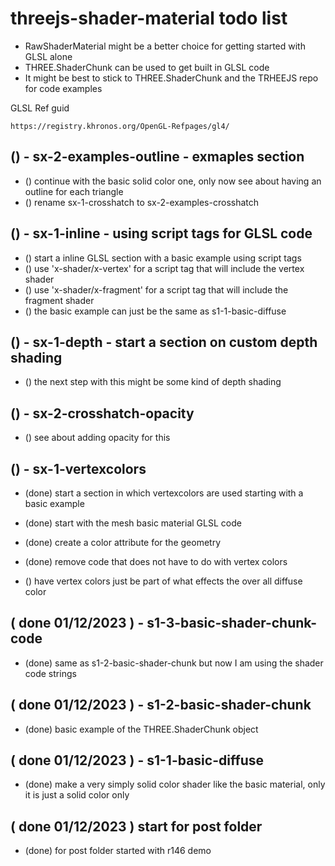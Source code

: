 # threejs-shader-material todo list

* RawShaderMaterial might be a better choice for getting started with GLSL alone
* THREE.ShaderChunk can be used to get built in GLSL code
* It might be best to stick to THREE.ShaderChunk and the TRHEEJS repo for code examples

GLSL Ref guid

```
https://registry.khronos.org/OpenGL-Refpages/gl4/
```

<!-- Section ideas -->

## () - sx-2-examples-outline - exmaples section
* () continue with the basic solid color one, only now see about having an outline for each triangle
* () rename sx-1-crosshatch to sx-2-examples-crosshatch

## () - sx-1-inline - using script tags for GLSL code
* () start a inline GLSL section with a basic example using script tags
* () use 'x-shader/x-vertex' for a script tag that will include the vertex shader
* () use 'x-shader/x-fragment' for a script tag that will include the fragment shader
* () the basic example can just be the same as s1-1-basic-diffuse

## () - sx-1-depth - start a section on custom depth shading
* () the next step with this might be some kind of depth shading

<!-- NEXT -->

## () - sx-2-crosshatch-opacity
* () see about adding opacity for this

## () - sx-1-vertexcolors
* (done) start a section in which vertexcolors are used starting with a basic example
* (done) start with the mesh basic material GLSL code
* (done) create a color attribute for the geometry
* (done) remove code that does not have to do with vertex colors


* () have vertex colors just be part of what effects the over all diffuse color

<!-- DONE -->

## ( done 01/12/2023 ) - s1-3-basic-shader-chunk-code
* (done) same as s1-2-basic-shader-chunk but now I am using the shader code strings

## ( done 01/12/2023 ) - s1-2-basic-shader-chunk
* (done) basic example of the THREE.ShaderChunk object

## ( done 01/12/2023 ) - s1-1-basic-diffuse
* (done) make a very simply solid color shader like the basic material, only it is just a solid color only

## ( done 01/12/2023 ) start for post folder
* (done) for post folder started with r146 demo
